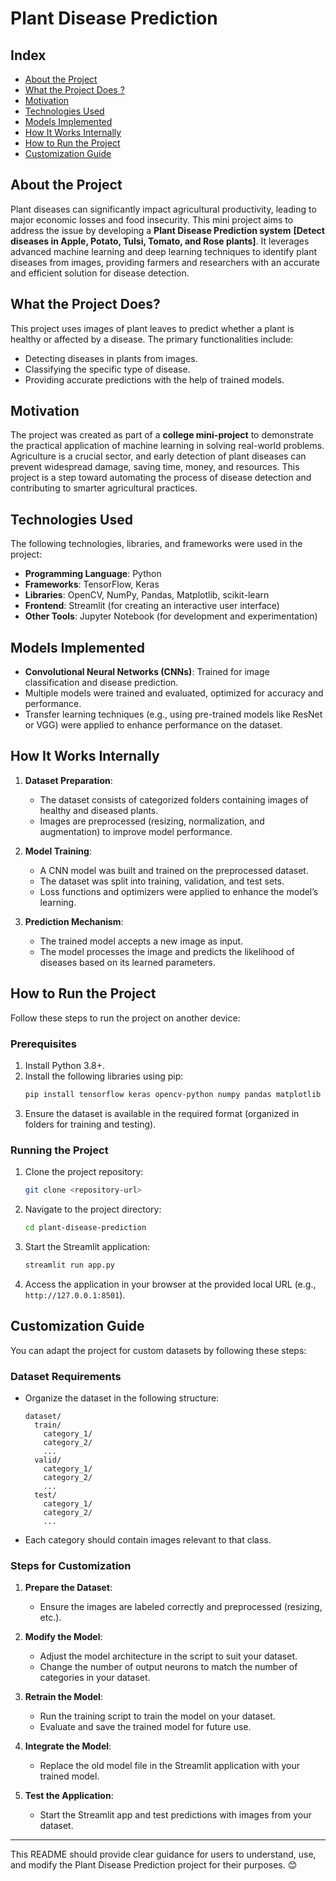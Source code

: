 # Plant Disease Prediction

## Index
- [About the Project](#about-the-project)
- [What the Project Does ?](#what-the-project-does-?)
- [Motivation](#motivation)
- [Technologies Used](#technologies-used)
- [Models Implemented](#models-implemented)
- [How It Works Internally](#how-it-works-internally)
- [How to Run the Project](#how-to-run-the-project)
- [Customization Guide](#customization-guide)

## About the Project
Plant diseases can significantly impact agricultural productivity, leading to major economic losses and food insecurity. This mini project aims to address the issue by developing a **Plant Disease Prediction system** **[Detect diseases in Apple, Potato, Tulsi, Tomato, and Rose plants]**. It leverages advanced machine learning and deep learning techniques to identify plant diseases from images, providing farmers and researchers with an accurate and efficient solution for disease detection.

## What the Project Does?
This project uses images of plant leaves to predict whether a plant is healthy or affected by a disease. The primary functionalities include:
- Detecting diseases in plants from images.
- Classifying the specific type of disease.
- Providing accurate predictions with the help of trained models.

## Motivation
The project was created as part of a **college mini-project** to demonstrate the practical application of machine learning in solving real-world problems. Agriculture is a crucial sector, and early detection of plant diseases can prevent widespread damage, saving time, money, and resources. This project is a step toward automating the process of disease detection and contributing to smarter agricultural practices.

## Technologies Used
The following technologies, libraries, and frameworks were used in the project:
- **Programming Language**: Python
- **Frameworks**: TensorFlow, Keras
- **Libraries**: OpenCV, NumPy, Pandas, Matplotlib, scikit-learn
- **Frontend**: Streamlit (for creating an interactive user interface)
- **Other Tools**: Jupyter Notebook (for development and experimentation)

## Models Implemented
- **Convolutional Neural Networks (CNNs)**: Trained for image classification and disease prediction.
- Multiple models were trained and evaluated, optimized for accuracy and performance.
- Transfer learning techniques (e.g., using pre-trained models like ResNet or VGG) were applied to enhance performance on the dataset.

## How It Works Internally
1. **Dataset Preparation**:
   - The dataset consists of categorized folders containing images of healthy and diseased plants.
   - Images are preprocessed (resizing, normalization, and augmentation) to improve model performance.

2. **Model Training**:
   - A CNN model was built and trained on the preprocessed dataset.
   - The dataset was split into training, validation, and test sets.
   - Loss functions and optimizers were applied to enhance the model’s learning.

3. **Prediction Mechanism**:
   - The trained model accepts a new image as input.
   - The model processes the image and predicts the likelihood of diseases based on its learned parameters.

## How to Run the Project
Follow these steps to run the project on another device:

### Prerequisites
1. Install Python 3.8+.
2. Install the following libraries using pip:
   ```bash
   pip install tensorflow keras opencv-python numpy pandas matplotlib scikit-learn streamlit
   ```
3. Ensure the dataset is available in the required format (organized in folders for training and testing).

### Running the Project
1. Clone the project repository:
   ```bash
   git clone <repository-url>
   ```
2. Navigate to the project directory:
   ```bash
   cd plant-disease-prediction
   ```
3. Start the Streamlit application:
   ```bash
   streamlit run app.py
   ```
4. Access the application in your browser at the provided local URL (e.g., `http://127.0.0.1:8501`).

## Customization Guide
You can adapt the project for custom datasets by following these steps:

### Dataset Requirements
- Organize the dataset in the following structure:
  ```plaintext
  dataset/
    train/
      category_1/
      category_2/
      ...
    valid/
      category_1/
      category_2/
      ...
    test/
      category_1/
      category_2/
      ...
  ```
- Each category should contain images relevant to that class.

### Steps for Customization
1. **Prepare the Dataset**:
   - Ensure the images are labeled correctly and preprocessed (resizing, etc.).

2. **Modify the Model**:
   - Adjust the model architecture in the script to suit your dataset.
   - Change the number of output neurons to match the number of categories in your dataset.

3. **Retrain the Model**:
   - Run the training script to train the model on your dataset.
   - Evaluate and save the trained model for future use.

4. **Integrate the Model**:
   - Replace the old model file in the Streamlit application with your trained model.

5. **Test the Application**:
   - Start the Streamlit app and test predictions with images from your dataset.

---

This README should provide clear guidance for users to understand, use, and modify the Plant Disease Prediction project for their purposes. 😊

